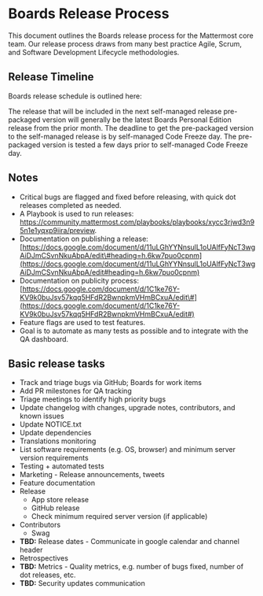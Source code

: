 # Boards Release Process

This document outlines the Boards release process for the Mattermost core team. Our release process draws from many best practice Agile, Scrum, and Software Development Lifecycle methodologies.

## Release Timeline

Boards release schedule is outlined here: 

The release that will be included in the next self-managed release pre-packaged version will generally be the latest Boards Personal Edition release from the prior month. The deadline to get the pre-packaged version to the self-managed release is by self-managed Code Freeze day. The pre-packaged version is tested a few days prior to self-managed Code Freeze day.

## Notes

* Critical bugs are flagged and fixed before releasing, with quick dot releases completed as needed.
* A Playbook is used to run releases: https://community.mattermost.com/playbooks/playbooks/xycc3rjwd3n95n1e1yqxp9iira/preview.
* Documentation on publishing a release: [https://docs.google.com/document/d/11uLGhYYNnsulL1oUAlfFyNcT3wgAiDJmCSvnNkuAbpA/edit\#heading=h.6kw7puo0cpnm](https://docs.google.com/document/d/11uLGhYYNnsulL1oUAlfFyNcT3wgAiDJmCSvnNkuAbpA/edit#heading=h.6kw7puo0cpnm) 
* Documentation on publicity process: [https://docs.google.com/document/d/1C1ke76Y-KV9k0buJsv57kqq5HFdR2BwnpkmVHmBCxuA/edit\#](https://docs.google.com/document/d/1C1ke76Y-KV9k0buJsv57kqq5HFdR2BwnpkmVHmBCxuA/edit#) 
* Feature flags are used to test features.
* Goal is to automate as many tests as possible and to integrate with the QA dashboard.

## Basic release tasks

* Track and triage bugs via GitHub; Boards for work items
* Add PR milestones for QA tracking
* Triage meetings to identify high priority bugs
* Update changelog with changes, upgrade notes, contributors, and known issues
* Update NOTICE.txt
* Update dependencies
* Translations monitoring
* List software requirements \(e.g. OS, browser\) and minimum server version requirements
* Testing + automated tests
* Marketing - Release announcements, tweets
* Feature documentation
* Release
  * App store release
  * GitHub release
  * Check minimum required server version \(if applicable\)
* Contributors
  * Swag
* **TBD:** Release dates - Communicate in google calendar and channel header
* Retrospectives
* **TBD:** Metrics - Quality metrics, e.g. number of bugs fixed, number of dot releases, etc.
* **TBD:** Security updates communication
